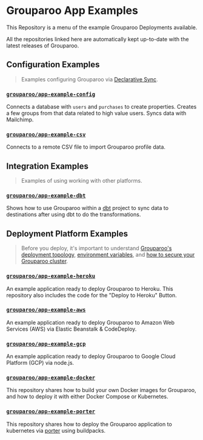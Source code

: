 # Grouparoo App Examples

This Repository is a menu of the example Grouparoo Deployments available.

All the repositories linked here are automatically kept up-to-date with the latest releases of Grouparoo.

## Configuration Examples

> Examples configuring Grouparoo via [Declarative Sync](https://www.grouparoo.com/docs/config).

### [`grouparoo/app-example-config`](https://github.com/grouparoo/app-example-config)

Connects a database with `users` and `purchases` to create properties. Creates a few groups from that data related to high value users. Syncs data with Mailchimp.

### [`grouparoo/app-example-csv`](https://github.com/grouparoo/app-example-csv)

Connects to a remote CSV file to import Grouparoo profile data.

## Integration Examples

> Examples of using working with other platforms.

### [`grouparoo/app-example-dbt`](https://github.com/grouparoo/app-example-dbt)

Shows how to use Grouparoo within a [dbt](https://www.getdbt.com) project to sync data to destinations after using dbt to do the transformations.

## Deployment Platform Examples

> Before you deploy, it's important to understand [Grouparoo's deployment topology](https://www.grouparoo.com/docs/support/network), [environment variables](https://www.grouparoo.com/docs/support/environment), and [how to secure your Grouparoo cluster](https://www.grouparoo.com/docs/support/security).

### [`grouparoo/app-example-heroku`](https://github.com/grouparoo/app-example-heroku)

An example application ready to deploy Grouparoo to Heroku. This repository also includes the code for the "Deploy to Heroku" Button.

### [`grouparoo/app-example-aws`](https://github.com/grouparoo/app-example-aws)

An example application ready to deploy Grouparoo to Amazon Web Services (AWS) via Elastic Beanstalk & CodeDeploy.

### [`grouparoo/app-example-gcp`](https://github.com/grouparoo/app-example-gcp)

An example application ready to deploy Grouparoo to Google Cloud Platform (GCP) via node.js.

### [`grouparoo/app-example-docker`](https://github.com/grouparoo/app-example-docker)

This repository shares how to build your own Docker images for Grouparoo, and how to deploy it with either Docker Compose or Kubernetes.

### [`grouparoo/app-example-porter`](https://github.com/grouparoo/app-example-porter)

This repository shares how to deploy the Grouparoo application to kubernetes via [porter](https://getporter.dev) using buildpacks.
